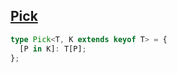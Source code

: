 ## [Pick](https://github.com/type-challenges/type-challenges/blob/main/questions/00004-easy-pick/README.md)

<!-- notecardId: 1739477905485 -->

```ts
type Pick<T, K extends keyof T> = {
  [P in K]: T[P];
};
```
